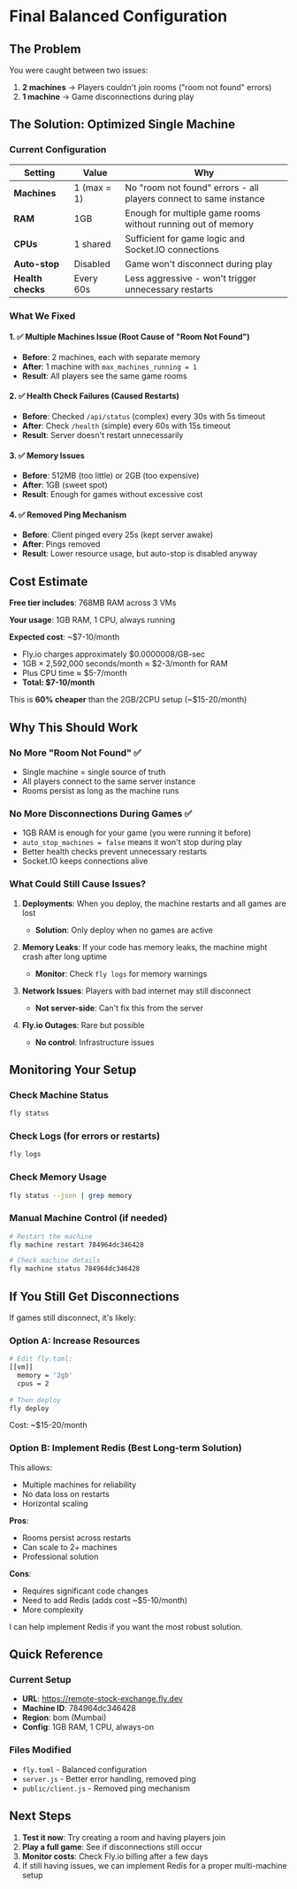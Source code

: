 # Final Balanced Configuration

## The Problem

You were caught between two issues:
1. **2 machines** → Players couldn't join rooms ("room not found" errors)
2. **1 machine** → Game disconnections during play

## The Solution: Optimized Single Machine

### Current Configuration

| Setting | Value | Why |
|---------|-------|-----|
| **Machines** | 1 (max = 1) | No "room not found" errors - all players connect to same instance |
| **RAM** | 1GB | Enough for multiple game rooms without running out of memory |
| **CPUs** | 1 shared | Sufficient for game logic and Socket.IO connections |
| **Auto-stop** | Disabled | Game won't disconnect during play |
| **Health checks** | Every 60s | Less aggressive - won't trigger unnecessary restarts |

### What We Fixed

#### 1. ✅ Multiple Machines Issue (Root Cause of "Room Not Found")
- **Before**: 2 machines, each with separate memory
- **After**: 1 machine with `max_machines_running = 1`
- **Result**: All players see the same game rooms

#### 2. ✅ Health Check Failures (Caused Restarts)
- **Before**: Checked `/api/status` (complex) every 30s with 5s timeout
- **After**: Check `/health` (simple) every 60s with 15s timeout
- **Result**: Server doesn't restart unnecessarily

#### 3. ✅ Memory Issues
- **Before**: 512MB (too little) or 2GB (too expensive)
- **After**: 1GB (sweet spot)
- **Result**: Enough for games without excessive cost

#### 4. ✅ Removed Ping Mechanism
- **Before**: Client pinged every 25s (kept server awake)
- **After**: Pings removed
- **Result**: Lower resource usage, but auto-stop is disabled anyway

## Cost Estimate

**Free tier includes**: 768MB RAM across 3 VMs

**Your usage**: 1GB RAM, 1 CPU, always running

**Expected cost**: ~$7-10/month

- Fly.io charges approximately $0.0000008/GB-sec
- 1GB × 2,592,000 seconds/month ≈ $2-3/month for RAM
- Plus CPU time ≈ $5-7/month
- **Total: $7-10/month**

This is **60% cheaper** than the 2GB/2CPU setup (~$15-20/month)

## Why This Should Work

### No More "Room Not Found" ✅
- Single machine = single source of truth
- All players connect to the same server instance
- Rooms persist as long as the machine runs

### No More Disconnections During Games ✅
- 1GB RAM is enough for your game (you were running it before)
- `auto_stop_machines = false` means it won't stop during play
- Better health checks prevent unnecessary restarts
- Socket.IO keeps connections alive

### What Could Still Cause Issues?

1. **Deployments**: When you deploy, the machine restarts and all games are lost
   - **Solution**: Only deploy when no games are active
   
2. **Memory Leaks**: If your code has memory leaks, the machine might crash after long uptime
   - **Monitor**: Check `fly logs` for memory warnings
   
3. **Network Issues**: Players with bad internet may still disconnect
   - **Not server-side**: Can't fix this from the server

4. **Fly.io Outages**: Rare but possible
   - **No control**: Infrastructure issues

## Monitoring Your Setup

### Check Machine Status
```bash
fly status
```

### Check Logs (for errors or restarts)
```bash
fly logs
```

### Check Memory Usage
```bash
fly status --json | grep memory
```

### Manual Machine Control (if needed)
```bash
# Restart the machine
fly machine restart 784964dc346428

# Check machine details
fly machine status 784964dc346428
```

## If You Still Get Disconnections

If games still disconnect, it's likely:

### Option A: Increase Resources
```bash
# Edit fly.toml:
[[vm]]
  memory = '2gb'
  cpus = 2
  
# Then deploy
fly deploy
```
Cost: ~$15-20/month

### Option B: Implement Redis (Best Long-term Solution)
This allows:
- Multiple machines for reliability
- No data loss on restarts
- Horizontal scaling

**Pros**: 
- Rooms persist across restarts
- Can scale to 2+ machines
- Professional solution

**Cons**: 
- Requires significant code changes
- Need to add Redis (adds cost ~$5-10/month)
- More complexity

I can help implement Redis if you want the most robust solution.

## Quick Reference

### Current Setup
- **URL**: https://remote-stock-exchange.fly.dev
- **Machine ID**: 784964dc346428
- **Region**: bom (Mumbai)
- **Config**: 1GB RAM, 1 CPU, always-on

### Files Modified
- `fly.toml` - Balanced configuration
- `server.js` - Better error handling, removed ping
- `public/client.js` - Removed ping mechanism

## Next Steps

1. **Test it now**: Try creating a room and having players join
2. **Play a full game**: See if disconnections still occur
3. **Monitor costs**: Check Fly.io billing after a few days
4. If still having issues, we can implement Redis for a proper multi-machine setup


